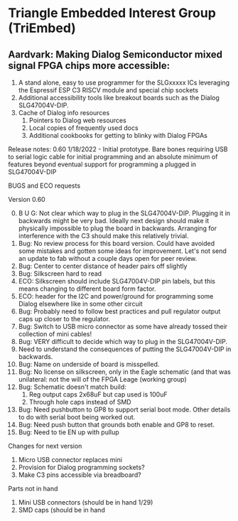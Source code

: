 # Triangle Embedded Interest Group (TriEmbed)
## Aardvark: Making Dialog Semiconductor mixed signal FPGA chips more accessible:
1. A stand alone, easy to use programmer for the SLGxxxxx ICs leveraging the Espressif ESP C3 RISCV module and special chip sockets
2. Additional accessibility tools like breakout boards such as the Dialog SLG47004V-DIP.
3. Cache of Dialog info resources
   1. Pointers to Dialog web resources
   2. Local copies of frequently used docs
   3. Additional cookbooks for getting to blinky with Dialog FPGAs 

Release notes:
 0.60 1/18/2022 - Initial prototype. Bare bones requiring USB to serial logic cable for initial programming and an absolute minimum of features beyond eventual support for programming a plugged in SLG47004V-DIP

BUGS and ECO requests

Version 0.60 

0. B U G: Not clear which way to plug in the SLG47004V-DIP. Plugging it in backwards might be very bad. Ideally next design should make it physically impossible to plug the board in backwards. Arranging for interference with the C3 should make this relatively trivial.
1. Bug: No review process for this board version. Could have avoided some mistakes and gotten some ideas for improvement. Let's not send an update to fab without a couple days open for peer review.
2. Bug: Center to center distance of header pairs off slightly
3. Bug: Silkscreen hard to read
4. ECO: Silkscreen should include SLG47004V-DIP pin labels, but this means changing to different board form factor.
5. ECO: header for the I2C and power/ground for programming some Dialog elsewhere like in some other circuit
6. Bug: Probably need to follow best practices and pull regulator output caps up closer to the regulator.
7. Bug: Switch to USB micro connector as some have already tossed their collection of mini cables!
8. Bug: VERY difficult to decide which way to plug in the SLG47004V-DIP.
9. Need to understand the consequences of putting the SLG47004V-DIP in backwards.
10. Bug: Name on underside of board is misspelled.
11. Bug: No license on silkscreen, only in the Eagle schematic (and that was unilateral: not the will of the FPGA Leage (working group)
12. Bug: Schematic doesn't match build:
    1. Reg output caps 2x68uF but cap used is 100uF
    2. Through hole caps instead of SMD
13. Bug: Need pushbutton to GP8 to support serial boot mode. Other details to do with serial boot being worked out.
14. Bug: Need push button that grounds both enable and GP8 to reset.
15. Bug: Need to tie EN up with pullup


Changes for next version

1. Micro USB connector replaces mini
2. Provision for Dialog programming sockets?
3. Make C3 pins accessible via breadboard? 

Parts not in hand

1. Mini USB connectors (should be in hand 1/29)
2. SMD caps (should be in hand 


